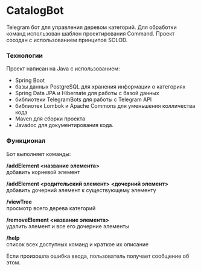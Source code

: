 # CatalogBot
Telegram бот для управления деревом категорий.
Для обработки команд использован шаблон проектирования Command. Проект сооздан с использованием принципов SOLOD. 


### Технологии
Проект написан на Java с использованием:
* Spring Boot
* базы данных PostgreSQL для хранения информации о категориях
* Spring Data JPA и Hibernate для работы с базой данных
* библиотеки TelegramBots для работы с Telegram API
* библиотек Lombok и Apache Commons для уменьшения колличества кода
* Maven для сборки проекта
* Javadoc для документирования кода.

### Функционал
Бот выполняет команды:

**/addElement <название элемента>** </br>добавить корневой элемент

**/addElement <родительский элемент> <дочерний элемент>** </br>добавить дочерний элемент к существующему элементу

**/viewTree** </br>просмотр всего дерева категорий

**/removeElement <название элемента>** </br>удалить элемент и все его дочерние элементы

**/help** </br>список всех доступных команд и краткое их описание

Если произошла ошибка ввода, пользователь получает сообщение об этом.
